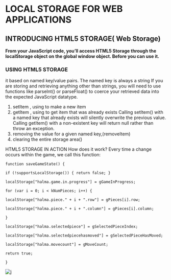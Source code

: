 # LOCAL STORAGE FOR WEB APPLICATIONS
 ## INTRODUCING HTML5 STORAGE( Web Storage)
**From your JavaScript code, you’ll access HTML5 Storage through the localStorage object on the global window object. Before you can use it.**
### USING HTML5 STORAGE
it based on named key/value pairs. The named key is always a string If you are storing and retrieving anything other than strings, you will need to use functions like parseInt() or parseFloat() to coerce your retrieved data into the expected JavaScript datatype.

1. setItem , using to make a new item
2. getItem , using to get item that was already exists Calling setItem() with a named key that already exists will silently overwrite the previous value. Calling getItem() with a non-existent key will return null rather than throw an exception.
3. removing the value for a given named key,(removeItem)
4. clearing the entire storage area()

HTML5 STORAGE IN ACTION How does it work? Every time a change occurs within the game, we call this function:

`function saveGameState() {`

`if (!supportsLocalStorage()) { return false; }`

`localStorage["halma.game.in.progress"] = gGameInProgress;`

`for (var i = 0; i < kNumPieces; i++) {`

`localStorage["halma.piece." + i + ".row"] = gPieces[i].row;`

`localStorage["halma.piece." + i + ".column"] = gPieces[i].column;`

`}`

`localStorage["halma.selectedpiece"] = gSelectedPieceIndex;`

`localStorage["halma.selectedpiecehasmoved"] = gSelectedPieceHasMoved;`

`localStorage["halma.movecount"] = gMoveCount;`

`return true;`

`}`


![j](https://learninfinity.info/wp-content/uploads/2017/05/Utilizing-browser-local-storage-for-client-site-script-in-any-web-application.jpg)
